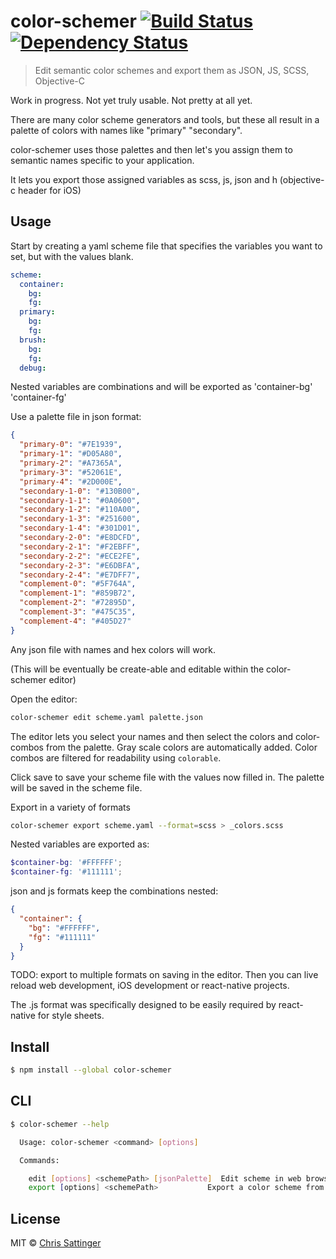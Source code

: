 # color-schemer [![Build Status](http://img.shields.io/travis/crucialfelix/color-schemer.svg?style=flat-square)](https://travis-ci.org/crucialfelix/color-schemer) [![Dependency Status](http://img.shields.io/gemnasium/crucialfelix/color-schemer.svg?style=flat-square)](https://gemnasium.com/crucialfelix/color-schemer)
> Edit semantic color schemes and export them as JSON, JS, SCSS, Objective-C

Work in progress. Not yet truly usable. Not pretty at all yet.

There are many color scheme generators and tools, but these all result in a palette of colors with names like "primary" "secondary".

color-schemer uses those palettes and then let's you assign them to semantic names specific to your application.

It lets you export those assigned variables as scss, js, json and h (objective-c header for iOS)

## Usage

Start by creating a yaml scheme file that specifies the variables you want to set, but with the values blank.

```yaml
scheme:
  container:
    bg:
    fg:
  primary:
    bg:
    fg:
  brush:
    bg:
    fg:
  debug:
```

Nested variables are combinations and will be exported as 'container-bg' 'container-fg'

Use a palette file in json format:

```json
{
  "primary-0": "#7E1939",
  "primary-1": "#D05A80",
  "primary-2": "#A7365A",
  "primary-3": "#52061E",
  "primary-4": "#2D000E",
  "secondary-1-0": "#130B00",
  "secondary-1-1": "#0A0600",
  "secondary-1-2": "#110A00",
  "secondary-1-3": "#251600",
  "secondary-1-4": "#301D01",
  "secondary-2-0": "#E8DCFD",
  "secondary-2-1": "#F2EBFF",
  "secondary-2-2": "#ECE2FE",
  "secondary-2-3": "#E6DBFA",
  "secondary-2-4": "#E7DFF7",
  "complement-0": "#5F764A",
  "complement-1": "#859B72",
  "complement-2": "#72895D",
  "complement-3": "#475C35",
  "complement-4": "#405D27"
}
```

Any json file with names and hex colors will work.

(This will be eventually be create-able and editable within the color-schemer editor)

Open the editor:

```sh
color-schemer edit scheme.yaml palette.json
```

The editor lets you select your names and then select the colors and color-combos from the palette.
Gray scale colors are automatically added.
Color combos are filtered for readability using `colorable`.

Click save to save your scheme file with the values now filled in.
The palette will be saved in the scheme file.

Export in a variety of formats

```sh
color-schemer export scheme.yaml --format=scss > _colors.scss
```

Nested variables are exported as:

```scss
$container-bg: '#FFFFFF';
$container-fg: '#111111';
```

json and js formats keep the combinations nested:

```json
{
  "container": {
    "bg": "#FFFFFF",
    "fg": "#111111"
  }
}
```

TODO: export to multiple formats on saving in the editor.
Then you can live reload web development, iOS development or react-native projects.

The .js format was specifically designed to be easily required by react-native for style sheets.


## Install

```sh
$ npm install --global color-schemer
```


## CLI


```sh
$ color-schemer --help

  Usage: color-schemer <command> [options]

  Commands:

    edit [options] <schemePath> [jsonPalette]  Edit scheme in web browser.
    export [options] <schemePath>           Export a color scheme from a YAML scheme, mapping named values to hex colors.
```


## License

MIT © [Chris Sattinger](https://github.com/crucialfelix)
